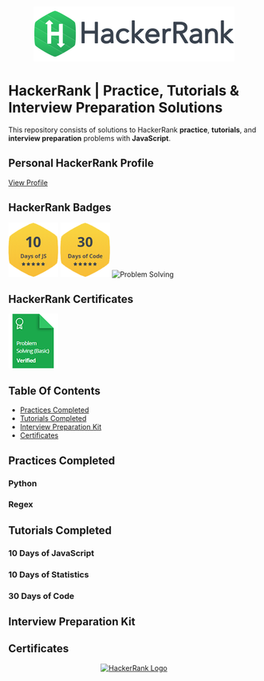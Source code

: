 <p align="center">
    <a href="https://www.hackerrank.com/mohammadshhadeh">
        <img alt="HackerRank Logo | Mohammad Shehadeh Profile" src="./Badges/hackerRank.svg" >
    </a>
</p>

# HackerRank | Practice, Tutorials & Interview Preparation Solutions

This repository consists of solutions to HackerRank **practice**, **tutorials**, and **interview preparation** problems with **JavaScript**.

## Personal HackerRank Profile

[View Profile](https://www.hackerrank.com/mohammadshehadeh)

## HackerRank Badges

![10 Days of JavaScript](/Badges/10_days_of_javascript_5_star.png)
![30 Days of Code](/Badges/30_days_of_code_5_star.png)
![Problem Solving](/Badges/problem_solving.svg)


## HackerRank Certificates

<a href="Skills%20Certification/Problem%20Solving%20(Basic)%20Certificate.png">
    <img src="Badges/problem_solving_basic_skill.png" alt="Problem Solving (Basic) Certificate"/>
</a>

## Table Of Contents

* [Practices Completed](#practices-completed)
* [Tutorials Completed](#tutorials-completed)
* [Interview Preparation Kit](#interview-preparation-kit)
* [Certificates](#certificates)

## Practices Completed

### Python

### Regex

## Tutorials Completed

### 10 Days of JavaScript

### 10 Days of Statistics

### 30 Days of Code

## Interview Preparation Kit

## Certificates

<p align="center">
    <a href="https://www.hackerrank.com/nathanabela7">
        <img alt="HackerRank Logo" src="https://hrcdn.net/fcore/assets/brand/h_mark_sm-966d2b45e3.svg">
    </a>
</p>
